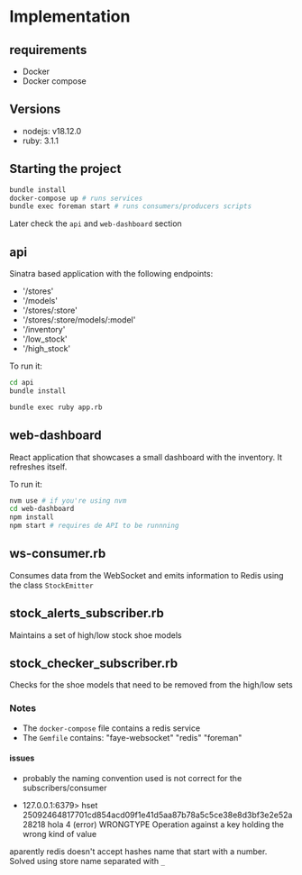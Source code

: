 # Implementation

## requirements

- Docker
- Docker compose

## Versions

- nodejs: v18.12.0
- ruby: 3.1.1

## Starting the project

```bash
bundle install
docker-compose up # runs services
bundle exec foreman start # runs consumers/producers scripts
```

Later check the `api` and `web-dashboard` section

## api
Sinatra based application with the following endpoints:

- '/stores'
- '/models'
- '/stores/:store'
- '/stores/:store/models/:model'
- '/inventory'
- '/low_stock'
- '/high_stock'

To run it:

```bash
cd api
bundle install

bundle exec ruby app.rb
```

## web-dashboard
React application that showcases a small dashboard with the inventory. It refreshes itself.

To run it:

```bash
nvm use # if you're using nvm
cd web-dashboard
npm install
npm start # requires de API to be runnning
```

## ws-consumer.rb
Consumes data from the WebSocket and emits information to Redis using the class `StockEmitter`

## stock_alerts_subscriber.rb
Maintains a set of high/low stock shoe models

## stock_checker_subscriber.rb
Checks for the shoe models that need to be removed from the high/low sets

### Notes

- The `docker-compose` file contains a redis service
- The `Gemfile` contains:
"faye-websocket"
"redis"
"foreman"


#### issues

- probably the naming convention used is not correct for the subscribers/consumer

- 127.0.0.1:6379> hset 25092464817701cd854acd09f1e41d5aa87b78a5c5ce38e8d3bf3e2e52a28218 hola 4
(error) WRONGTYPE Operation against a key holding the wrong kind of value

aparently redis doesn't accept hashes name that start with a number. Solved using store name separated with `_`